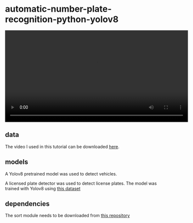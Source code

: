 # automatic-number-plate-recognition-python-yolov8

<p align="center">
    <video width="600" controls>
        <source src="https://github.com/Mario-GF/Data-Science-Projects/blob/main/assets/plate.mp4" type="video/mp4">
        Your browser does not support the video tag.
    </video>
</p>



## data

The video I used in this tutorial can be downloaded [here](https://www.pexels.com/video/traffic-flow-in-the-highway-2103099/).

## models

A Yolov8 pretrained model was used to detect vehicles.

A licensed plate detector was used to detect license plates. The model was trained with Yolov8 using [this dataset](https://universe.roboflow.com/roboflow-universe-projects/license-plate-recognition-rxg4e/dataset/4)


## dependencies

The sort module needs to be downloaded from [this repository](https://github.com/abewley/sort)
